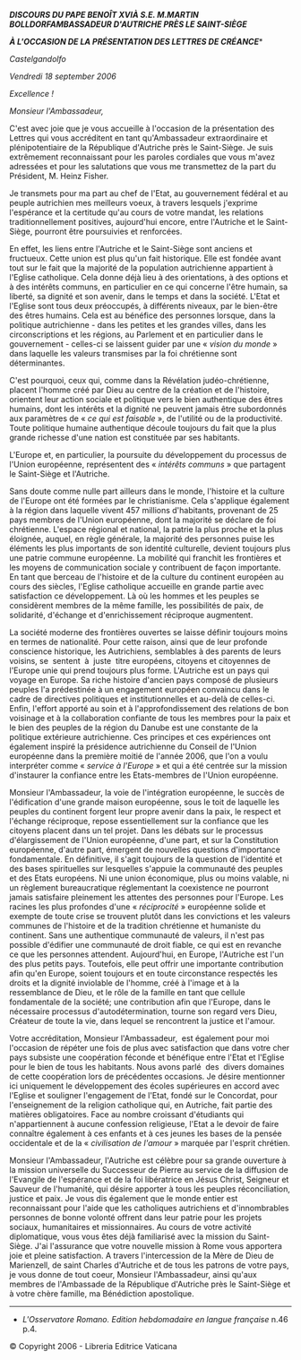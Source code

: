 ***DISCOURS DU PAPE BENOÎT XVI******À S.E. M.**MARTIN BOLLDORF**AMBASSADEUR D'AUTRICHE PRÈS LE SAINT-SIÈGE***

***À L'OCCASION DE LA PRÉSENTATION DES LETTRES DE CRÉANCE****

*Castelgandolfo*

*Vendredi 18 september 2006*

*Excellence !*

*Monsieur l'Ambassadeur,*

C'est avec joie que je vous accueille à l'occasion de la présentation des Lettres qui vous accréditent en tant qu'Ambassadeur extraordinaire et plénipotentiaire de la République d'Autriche près le Saint-Siège. Je suis extrêmement reconnaissant pour les paroles cordiales que vous m'avez adressées et pour les salutations que vous me transmettez de la part du Président, M. Heinz Fisher.

Je transmets pour ma part au chef de l'Etat, au gouvernement fédéral et au peuple autrichien mes meilleurs voeux, à travers lesquels j'exprime l'espérance et la certitude qu'au cours de votre mandat, les relations traditionnellement positives, aujourd'hui encore, entre l'Autriche et le Saint-Siège, pourront être poursuivies et renforcées.

En effet, les liens entre l'Autriche et le Saint-Siège sont anciens et fructueux. Cette union est plus qu'un fait historique. Elle est fondée avant tout sur le fait que la majorité de la population autrichienne appartient à l'Eglise catholique. Cela donne déjà lieu à des orientations, à des options et à des intérêts communs, en particulier en ce qui concerne l'être humain, sa liberté, sa dignité et son avenir, dans le temps et dans la société. L'Etat et l'Eglise sont tous deux préoccupés, à différents niveaux, par le bien-être des êtres humains. Cela est au bénéfice des personnes lorsque, dans la politique autrichienne - dans les petites et les grandes villes, dans les circonscriptions et les régions, au Parlement et en particulier dans le gouvernement - celles-ci se laissent guider par une « *vision du monde* » dans laquelle les valeurs transmises par la foi chrétienne sont déterminantes.

C'est pourquoi, ceux qui, comme dans la Révélation judéo-chrétienne, placent l'homme créé par Dieu au centre de la création et de l'histoire, orientent leur action sociale et politique vers le bien authentique des êtres humains, dont les intérêts et la dignité ne peuvent jamais être subordonnés aux paramètres de « *ce qui est faisable* », de l'utilité ou de la productivité. Toute politique humaine authentique découle toujours du fait que la plus grande richesse d'une nation est constituée par ses habitants.

L'Europe et, en particulier, la poursuite du développement du processus de l'Union européenne, représentent des « *intérêts communs* » que partagent le Saint-Siège et l'Autriche.

Sans doute comme nulle part ailleurs dans le monde, l'histoire et la culture de l'Europe ont été formées par le christianisme. Cela s'applique également à la région dans laquelle vivent 457 millions d'habitants, provenant de 25 pays membres de l'Union européenne, dont la majorité se déclare de foi chrétienne. L'espace régional et national, la patrie la plus proche et la plus éloignée, auquel, en règle générale, la majorité des personnes puise les éléments les plus importants de son identité culturelle, devient toujours plus une patrie commune européenne. La mobilité qui franchit les frontières et les moyens de communication sociale y contribuent de façon importante. En tant que berceau de l'histoire et de la culture du continent européen au cours des siècles, l'Eglise catholique accueille en grande partie avec satisfaction ce développement. Là où les hommes et les peuples se considèrent membres de la même famille, les possibilités de paix, de solidarité, d'échange et d'enrichissement réciproque augmentent.

La société moderne des frontières ouvertes se laisse définir toujours moins en termes de nationalité. Pour cette raison, ainsi que de leur profonde conscience historique, les Autrichiens, semblables à des parents de leurs voisins, se  sentent  à  juste  titre européens, citoyens et citoyennes de l'Europe unie qui prend toujours plus forme. L'Autriche est un pays qui voyage en Europe. Sa riche histoire d'ancien pays composé de plusieurs peuples l'a prédestinée à un engagement européen convaincu dans le cadre de directives politiques et institutionnelles et au-delà de celles-ci. Enfin, l'effort apporté au soin et à l'approfondissement des relations de bon voisinage et à la collaboration confiante de tous les membres pour la paix et le bien des peuples de la région du Danube est une constante de la politique extérieure autrichienne. Ces principes et ces expériences ont également inspiré la présidence autrichienne du Conseil de l'Union européenne dans la première moitié de l'année 2006, que l'on a voulu interpréter comme « *service à l'Europe* » et qui a été centrée sur la mission d'instaurer la confiance entre les Etats-membres de l'Union européenne.

Monsieur l'Ambassadeur, la voie de l'intégration européenne, le succès de l'édification d'une grande maison européenne, sous le toit de laquelle les peuples du continent forgent leur propre avenir dans la paix, le respect et l'échange réciproque, repose essentiellement sur la confiance que les citoyens placent dans un tel projet. Dans les débats sur le processus d'élargissement de l'Union européenne, d'une part, et sur la Constitution européenne, d'autre part, émergent de nouvelles questions d'importance fondamentale. En définitive, il s'agit toujours de la question de l'identité et des bases spirituelles sur lesquelles s'appuie la communauté des peuples et des Etats européens. Ni une union économique, plus ou moins valable, ni un règlement bureaucratique réglementant la coexistence ne pourront jamais satisfaire pleinement les attentes des personnes pour l'Europe. Les racines les plus profondes d'une « *réciprocité* » européenne solide et exempte de toute crise se trouvent plutôt dans les convictions et les valeurs communes de l'histoire et de la tradition chrétienne et humaniste du continent. Sans une authentique communauté de valeurs, il n'est pas possible d'édifier une communauté de droit fiable, ce qui est en revanche ce que les personnes attendent. Aujourd'hui, en Europe, l'Autriche est l'un des plus petits pays. Toutefois, elle peut offrir une importante contribution afin qu'en Europe, soient toujours et en toute circonstance respectés les droits et la dignité inviolable de l'homme, créé à l'image et à la ressemblance de Dieu, et le rôle de la famille en tant que cellule fondamentale de la société; une contribution afin que l'Europe, dans le nécessaire processus d'autodétermination, tourne son regard vers Dieu, Créateur de toute la vie, dans lequel se rencontrent la justice et l'amour.

Votre accréditation, Monsieur l'Ambassadeur,  est également pour moi l'occasion de répéter une fois de plus avec satisfaction que dans votre cher pays subsiste une coopération féconde et bénéfique entre l'Etat et l'Eglise pour le bien de tous les habitants. Nous avons parlé  des  divers domaines de cette coopération lors de précédentes occasions. Je désire mentionner ici uniquement le développement des écoles supérieures en accord avec l'Eglise et souligner l'engagement de l'Etat, fondé sur le Concordat, pour l'enseignement de la religion catholique qui, en Autriche, fait partie des matières obligatoires. Face au nombre croissant d'étudiants qui n'appartiennent à aucune confession religieuse, l'Etat a le devoir de faire connaître également à ces enfants et à ces jeunes les bases de la pensée occidentale et de la « *civilisation de l'amour* » marquée par l'esprit chrétien.

Monsieur l'Ambassadeur, l'Autriche est célèbre pour sa grande ouverture à la mission universelle du Successeur de Pierre au service de la diffusion de l'Evangile de l'espérance et de la foi libératrice en Jésus Christ, Seigneur et Sauveur de l'humanité, qui désire apporter à tous les peuples réconciliation, justice et paix. Je vous dis également que le monde entier est reconnaissant pour l'aide que les catholiques autrichiens et d'innombrables personnes de bonne volonté offrent dans leur patrie pour les projets sociaux, humanitaires et missionnaires. Au cours de votre activité diplomatique, vous vous êtes déjà familiarisé avec la mission du Saint-Siège. J'ai l'assurance que votre nouvelle mission à Rome vous apportera joie et pleine satisfaction. A travers l'intercession de la Mère de Dieu de Marienzell, de saint Charles d'Autriche et de tous les patrons de votre pays, je vous donne de tout coeur, Monsieur l'Ambassadeur, ainsi qu'aux membres de l'Ambassade de la République d'Autriche près le Saint-Siège et à votre chère famille, ma Bénédiction apostolique.

* * *

* *L'Osservatore Romano. Edition hebdomadaire en langue française* n.46 p.4.

© Copyright 2006 - Libreria Editrice Vaticana